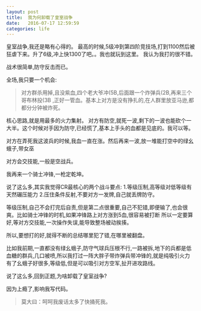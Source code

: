 ```yaml
---
layout: post
title:  我为何卸载了皇室战争 
date:   2016-07-17 12:59:59
categories: life
---
```

皇室战争,我还是略有心得的。
最高的时候,5级冲到第四阶竞技场,打到1100然后被狂虐下来。升了6级,冲上快1300了吧。。我也就玩到这里。
我认为我打的很不错。

战术很简单,防守反击而已。

全场,我只要一个机会:
>对方群杀用掉,且没紫血,四个老大爷冲(5B,后面跟一个炸弹兵(2B,再来三个哥布林投(3B ,正好一管血。基本上对方是没有挣扎的,在人群里放亚马逊,都都分分钟被炸死。

核心思路,就是用最多的火力集射。
对方有防空,就死一波,剩下的一波也能砍个一大半。这个时候对手因为防守,已经慌了,基本上手头的血都是见底的。我可以等。

对方在弄死我这波兵的时候,我血一直在涨。然后再来一波,放一堆能打空中的绿幺蛾子,带女巫

对方会交技能,一般是空战兵。

我再来一个骑士冲锋,一枪定乾坤。



说了这么多,其实我觉得CR最核心的两个战斗要点:
1.等级压制,高等级对低等级有天然碾压能力
2.压住条件反射,不要对方一发牌,自己就丢牌防守。


等级压制,自己不会打完后自责,但是第二点很重要,自己不犯错,即便输了,也会很爽。比如骑士冲锋的时机,如果冲锋路上对方涨到5血,很容易被打断
所以一定要算好,等对方交技能,一次操作失误,能导致整场被动挨揍。


所以,要想打的好,就得不断的总结哪里犯了错,在哪里被翻盘。

比如我前期,一直都没有绿幺蛾子,防守气球兵压根不行,一路被拆,地下的兵都是低血糖的群兵,几口被喷,所以我打过一阵大胖子带炸弹兵带冲锋的,就是纯吸引火力
有了幺蛾子好很多,等级低,但是可以吸引对方空军,扯开进攻路线。

说了这么多,回到正题,为啥卸载了皇室战争?

因为上瘾了,影响我写代码。

>莫大曰：呵呵我废话太多了快捅死我。











